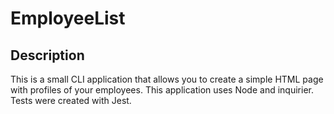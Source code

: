 # EmployeeList

## Description

This is a small CLI application that allows you to create a simple HTML page with profiles of your employees. This application uses Node and inquirier. Tests were created with Jest. 


